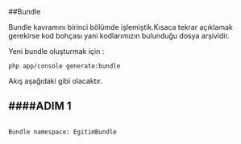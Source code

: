 ##Bundle

Bundle kavramını birinci bölümde işlemiştik.Kısaca tekrar açıklamak gerekirse kod bohçası yani kodlarımızın bulunduğu dosya arşividir.

Yeni bundle oluşturmak için :

```php app/console generate:bundle ```

Akış aşağıdaki gibi olacaktır.

####ADIM 1
-----

```Use / instead of \  for the namespace delimiter to avoid any problem.

Bundle namespace: EgitimBundle
```